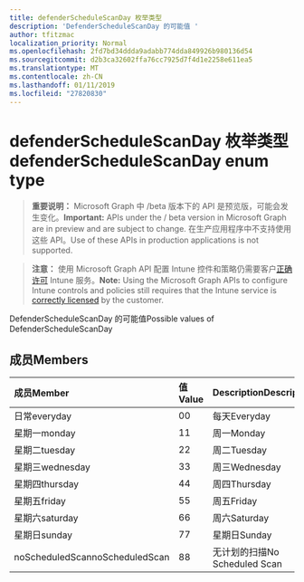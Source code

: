 ```yaml
---
title: defenderScheduleScanDay 枚举类型
description: 'DefenderScheduleScanDay 的可能值 '
author: tfitzmac
localization_priority: Normal
ms.openlocfilehash: 2fd7bd34ddda9adabb774dda849926b980136d54
ms.sourcegitcommit: d2b3ca32602ffa76cc7925d7f4d1e2258e611ea5
ms.translationtype: MT
ms.contentlocale: zh-CN
ms.lasthandoff: 01/11/2019
ms.locfileid: "27820830"
---
```

# <a name="defenderschedulescanday-enum-type"></a><span data-ttu-id="0aa98-103">defenderScheduleScanDay 枚举类型</span><span class="sxs-lookup"><span data-stu-id="0aa98-103">defenderScheduleScanDay enum type</span></span>

> <span data-ttu-id="0aa98-104">**重要说明：** Microsoft Graph 中 /beta 版本下的 API 是预览版，可能会发生变化。</span><span class="sxs-lookup"><span data-stu-id="0aa98-104">**Important:** APIs under the / beta version in Microsoft Graph are in preview and are subject to change.</span></span> <span data-ttu-id="0aa98-105">在生产应用程序中不支持使用这些 API。</span><span class="sxs-lookup"><span data-stu-id="0aa98-105">Use of these APIs in production applications is not supported.</span></span>

> <span data-ttu-id="0aa98-106">**注意：** 使用 Microsoft Graph API 配置 Intune 控件和策略仍需要客户[正确许可](https://go.microsoft.com/fwlink/?linkid=839381) Intune 服务。</span><span class="sxs-lookup"><span data-stu-id="0aa98-106">**Note:** Using the Microsoft Graph APIs to configure Intune controls and policies still requires that the Intune service is [correctly licensed](https://go.microsoft.com/fwlink/?linkid=839381) by the customer.</span></span>

<span data-ttu-id="0aa98-107">DefenderScheduleScanDay 的可能值</span><span class="sxs-lookup"><span data-stu-id="0aa98-107">Possible values of DefenderScheduleScanDay</span></span> 
## <a name="members"></a><span data-ttu-id="0aa98-108">成员</span><span class="sxs-lookup"><span data-stu-id="0aa98-108">Members</span></span>
|<span data-ttu-id="0aa98-109">成员</span><span class="sxs-lookup"><span data-stu-id="0aa98-109">Member</span></span>|<span data-ttu-id="0aa98-110">值</span><span class="sxs-lookup"><span data-stu-id="0aa98-110">Value</span></span>|<span data-ttu-id="0aa98-111">Description</span><span class="sxs-lookup"><span data-stu-id="0aa98-111">Description</span></span>|
|:---|:---|:---|
|<span data-ttu-id="0aa98-112">日常</span><span class="sxs-lookup"><span data-stu-id="0aa98-112">everyday</span></span>|<span data-ttu-id="0aa98-113">0</span><span class="sxs-lookup"><span data-stu-id="0aa98-113">0</span></span>|<span data-ttu-id="0aa98-114">每天</span><span class="sxs-lookup"><span data-stu-id="0aa98-114">Everyday</span></span>|
|<span data-ttu-id="0aa98-115">星期一</span><span class="sxs-lookup"><span data-stu-id="0aa98-115">monday</span></span>|<span data-ttu-id="0aa98-116">1</span><span class="sxs-lookup"><span data-stu-id="0aa98-116">1</span></span>|<span data-ttu-id="0aa98-117">周一</span><span class="sxs-lookup"><span data-stu-id="0aa98-117">Monday</span></span>|
|<span data-ttu-id="0aa98-118">星期二</span><span class="sxs-lookup"><span data-stu-id="0aa98-118">tuesday</span></span>|<span data-ttu-id="0aa98-119">2</span><span class="sxs-lookup"><span data-stu-id="0aa98-119">2</span></span>|<span data-ttu-id="0aa98-120">周二</span><span class="sxs-lookup"><span data-stu-id="0aa98-120">Tuesday</span></span>|
|<span data-ttu-id="0aa98-121">星期三</span><span class="sxs-lookup"><span data-stu-id="0aa98-121">wednesday</span></span>|<span data-ttu-id="0aa98-122">3</span><span class="sxs-lookup"><span data-stu-id="0aa98-122">3</span></span>|<span data-ttu-id="0aa98-123">周三</span><span class="sxs-lookup"><span data-stu-id="0aa98-123">Wednesday</span></span>|
|<span data-ttu-id="0aa98-124">星期四</span><span class="sxs-lookup"><span data-stu-id="0aa98-124">thursday</span></span>|<span data-ttu-id="0aa98-125">4</span><span class="sxs-lookup"><span data-stu-id="0aa98-125">4</span></span>|<span data-ttu-id="0aa98-126">周四</span><span class="sxs-lookup"><span data-stu-id="0aa98-126">Thursday</span></span>|
|<span data-ttu-id="0aa98-127">星期五</span><span class="sxs-lookup"><span data-stu-id="0aa98-127">friday</span></span>|<span data-ttu-id="0aa98-128">5</span><span class="sxs-lookup"><span data-stu-id="0aa98-128">5</span></span>|<span data-ttu-id="0aa98-129">周五</span><span class="sxs-lookup"><span data-stu-id="0aa98-129">Friday</span></span>|
|<span data-ttu-id="0aa98-130">星期六</span><span class="sxs-lookup"><span data-stu-id="0aa98-130">saturday</span></span>|<span data-ttu-id="0aa98-131">6</span><span class="sxs-lookup"><span data-stu-id="0aa98-131">6</span></span>|<span data-ttu-id="0aa98-132">周六</span><span class="sxs-lookup"><span data-stu-id="0aa98-132">Saturday</span></span>|
|<span data-ttu-id="0aa98-133">星期日</span><span class="sxs-lookup"><span data-stu-id="0aa98-133">sunday</span></span>|<span data-ttu-id="0aa98-134">7</span><span class="sxs-lookup"><span data-stu-id="0aa98-134">7</span></span>|<span data-ttu-id="0aa98-135">星期日</span><span class="sxs-lookup"><span data-stu-id="0aa98-135">Sunday</span></span>|
|<span data-ttu-id="0aa98-136">noScheduledScan</span><span class="sxs-lookup"><span data-stu-id="0aa98-136">noScheduledScan</span></span>|<span data-ttu-id="0aa98-137">8</span><span class="sxs-lookup"><span data-stu-id="0aa98-137">8</span></span>|<span data-ttu-id="0aa98-138">无计划的扫描</span><span class="sxs-lookup"><span data-stu-id="0aa98-138">No Scheduled Scan</span></span>|





